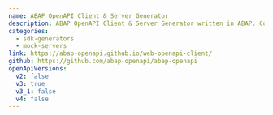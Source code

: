 ```yaml
---
name: ABAP OpenAPI Client & Server Generator
description: ABAP OpenAPI Client & Server Generator written in ABAP. Code generation runs also in the Browser and on command line using NodeJS.
categories:
  - sdk-generators
  - mock-servers
link: https://abap-openapi.github.io/web-openapi-client/
github: https://github.com/abap-openapi/abap-openapi
openApiVersions:
  v2: false
  v3: true
  v3_1: false
  v4: false
---
```

